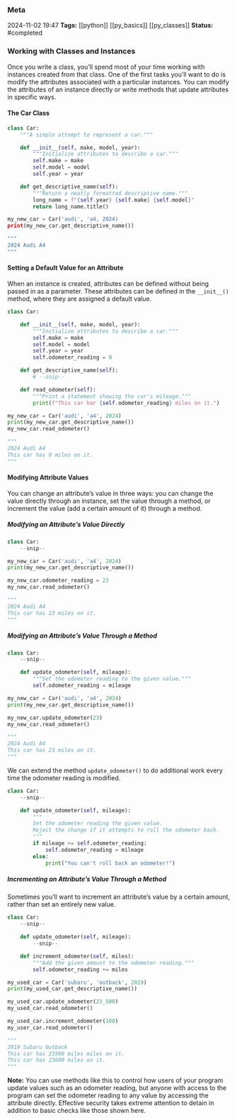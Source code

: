### Meta
2024-11-02 19:47
**Tags:** [[python]] [[py_basics]] [[py_classes]]
**Status:** #completed 

### Working with Classes and Instances
Once you write a class, you’ll spend most of your time working with instances created from that class. One of the first tasks you’ll want to do is modify the attributes associated with a particular instances. You can modify the attributes of an instance directly or write methods that update attributes in specific ways.

#### The Car Class
```Python title:example.py
class Car:
	"""A simple attempt to represent a car."""

	def __init__(self, make, model, year):
		"""Initialize attributes to describe a car."""
		self.make = make
		self.model = model
		self.year = year

	def get_descriptive_name(self):
		"""Return a neatly formatted descriptive name."""
		long_name = f"{self.year} {self.make} {self.model}"
		return long_name.title()

my_new_car = Car('audi', 'a4, 2024)
print(my_new_car.get_descriptive_name())

"""
2024 Audi A4
"""
```

#### Setting a Default Value for an Attribute
When an instance is created, attributes can be defined without being passed in as a parameter. These attributes can be defined in the `__init__()` method, where they are assigned a default value.

```Python title:example.py
class Car:

	def __init__(self, make, model, year):
		"""Initialize attributes to describe a car."""
		self.make = make
		self.model = model
		self.year = year
		self.odometer_reading = 0

	def get_descriptive_name(self):
		# --snip--

	def read_odometer(self):
		"""Print a statement showing the car's mileage."""
		print(f"This car har {self.odometer_reading} miles on it.")

my_new_car = Car('audi', 'a4', 2024)
print(my_new_car.get_descriptive_name())
my_new_car.read_odometer()

"""
2024 Audi A4
This car has 0 miles on it.
"""
```

#### Modifying Attribute Values
You can change an attribute’s value in three ways: you can change the value directly through an instance, set the value through a method, or increment the value (add a certain amount of it) through a method.

##### Modifying an Attribute’s Value Directly
```Python title:example.py
class Car:
	--snip--

my_new_car = Car('audi', 'a4', 2024)
print(my_new_car.get_descriptive_name())

my_new_car.odometer_reading = 23
my_new_car.read_odometer()

"""
2024 Audi A4
This car has 23 miles on it.
"""
```

##### Modifying an Attribute’s Value Through a Method
```Python title:example.py
class Car:
	--snip--

	def update_odometer(self, mileage):
		"""Set the odometer reading to the given value."""
		self.odometer_reading = mileage

my_new_car = Car('audi', 'a4', 2024)
print(my_new_car.get_descriptive_name())

my_new_car.update_odometer(23)
my_new_car.read_odometer()

"""
2024 Audi A4
This car has 23 miles on it.
"""
```

We can extend the method `update_odometer()` to do additional work every time the odometer reading is modified.
```Python title:example.py
class Car:
	--snip--

	def update_odometer(self, mileage):
		"""
		Set the odometer reading the given value.
		Reject the change if it attempts to roll the odometer back.
		"""
		if mileage >= self.odometer_reading:
			self.odometer_reading = mileage
		else:
			print("You can't roll back an odometer!")
```

##### Incrementing an Attribute’s Value Through a Method
Sometimes you’ll want to increment an attribute’s value by a certain amount, rather than set an entirely new value.
```Python title:example.py
class Car:
	--snip--

	def update_odometer(self, mileage):
		--snip--

	def increment_odometer(self, miles):
		"""Add the given amount to the odometer reading."""
		self.odometer_reading += miles

my_used_car = Car('subaru', 'outback', 2019)
print(my_used_car.get_descriptive_name())

my_used_car.update_odometer(23_500)
my_used_car.read_odometer()

my_used_car.increment_odometer(100)
my_user_car.read_odometer()

"""
2019 Subaru Outback
This car has 23500 miles miles on it.
This car has 23600 miles on it.
"""
```

**Note:** You can use methods like this to control how users of your program update values such as an odometer reading, but anyone with access to the program can set the odometer reading to any value by accessing the attribute directly. Effective security takes extreme attention to detain in addition to basic checks like those shown here.
